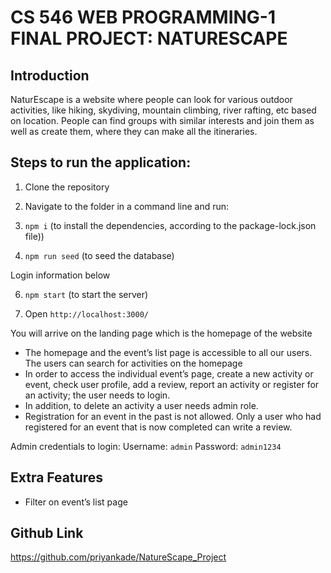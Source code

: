 # CS 546 WEB PROGRAMMING-1 FINAL PROJECT: NATURESCAPE

## Introduction

NaturEscape is a website where people can look for various outdoor activities, like hiking, skydiving, mountain climbing, river rafting, etc based on location. People can find groups with similar interests and join them as well as create them, where they can make all the itineraries.

## Steps to run the application:

1. Clone the repository

2. Navigate to the folder in a command line and run:

3. `npm i` (to install the dependencies, according to the package-lock.json file))

5. `npm run seed` (to seed the database)

Login information below

6. `npm start` (to start the server)

7. Open `http://localhost:3000/`

You will arrive on the landing page which is the homepage of the website
- The homepage and the event’s list page is accessible to all our users. The users can search for activities on the homepage
- In order to access the individual event’s page, create a new activity or event, check user profile, add a review, report an activity or register for an activity; the user needs to login.
- In addition, to delete an activity a user needs admin role.
- Registration for an event in the past is not allowed. Only a user who had registered for an event that is now completed can write a review.

Admin credentials to login:
Username: `admin`
Password: `admin1234`


## Extra Features

- Filter on event’s list page



## Github Link
https://github.com/priyankade/NatureScape_Project

